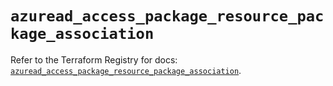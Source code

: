# `azuread_access_package_resource_package_association`

Refer to the Terraform Registry for docs: [`azuread_access_package_resource_package_association`](https://registry.terraform.io/providers/hashicorp/azuread/2.53.0/docs/resources/access_package_resource_package_association).
